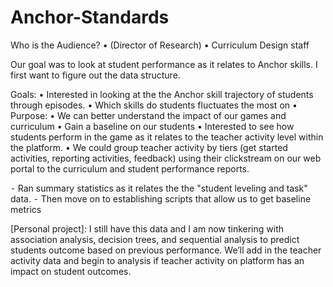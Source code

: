 # Anchor-Standards
Who is the Audience?
•	(Director of Research)
•	Curriculum Design staff

Our goal was to look at student performance as it relates to Anchor skills.  I first want to figure out the data structure.

Goals: 
•	Interested in looking at the the Anchor skill trajectory of students through episodes.
•	Which skills do students fluctuates the most on
•	Purpose: 
•	We can better understand the impact of our games and curriculum
•	Gain a baseline on our students 
•	Interested to see how students perform in the game as it relates to the teacher activity level within the platform. 
•	We could group teacher activity by tiers (get started activities, reporting activities, feedback) using their clickstream on our web portal to the curriculum and student performance reports.  

⁃	Ran summary statistics as it relates the the "student leveling and task" data.
⁃	Then move on to establishing scripts that allow us to get baseline metrics

[Personal project]: I still have this data and I am now tinkering with association analysis, decision trees, and sequential analysis to predict students outcome based on previous performance.  We’ll add in the teacher activity data and begin to analysis if teacher activity on platform has an impact on student outcomes. 

